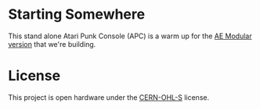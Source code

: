 # Starting Somewhere
This stand alone Atari Punk Console (APC) is a warm up for the [AE Modular version](https://clectric.diy/APC-AE) that we're building.

# License
This project is open hardware under the [CERN-OHL-S](https://gitlab.com/ohwr/project/cernohl/-/wikis/uploads/b236492596cfc91c12def7d50bbf7da0/cern_ohl_s_v2.pdf) license.

